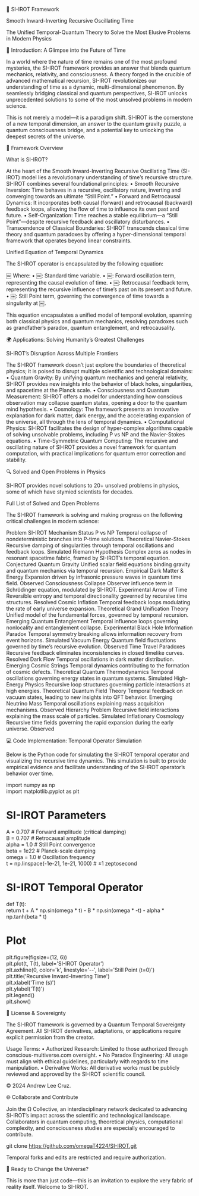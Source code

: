 🌌 SI-IROT Framework

Smooth Inward-Inverting Recursive Oscillating Time

The Unified Temporal-Quantum Theory to Solve the Most Elusive Problems in Modern Physics

🔬 Introduction: A Glimpse into the Future of Time

In a world where the nature of time remains one of the most profound mysteries, the SI-IROT framework provides an answer that blends quantum mechanics, relativity, and consciousness. A theory forged in the crucible of advanced mathematical recursion, SI-IROT revolutionizes our understanding of time as a dynamic, multi-dimensional phenomenon. By seamlessly bridging classical and quantum perspectives, SI-IROT unlocks unprecedented solutions to some of the most unsolved problems in modern science.

This is not merely a model—it is a paradigm shift. SI-IROT is the cornerstone of a new temporal dimension, an answer to the quantum gravity puzzle, a quantum consciousness bridge, and a potential key to unlocking the deepest secrets of the universe.

📜 Framework Overview

What is SI-IROT?

At the heart of the Smooth Inward-Inverting Recursive Oscillating Time (SI-IROT) model lies a revolutionary understanding of time’s recursive structure. SI-IROT combines several foundational principles:
	•	Smooth Recursive Inversion: Time behaves in a recursive, oscillatory nature, inverting and converging towards an ultimate “Still Point.”
	•	Forward and Retrocausal Dynamics: It incorporates both causal (forward) and retrocausal (backward) feedback loops, allowing the flow of time to influence its own past and future.
	•	Self-Organization: Time reaches a stable equilibrium—a “Still Point”—despite recursive feedback and oscillatory disturbances.
	•	Transcendence of Classical Boundaries: SI-IROT transcends classical time theory and quantum paradoxes by offering a hyper-dimensional temporal framework that operates beyond linear constraints.

Unified Equation of Temporal Dynamics

The SI-IROT operator is encapsulated by the following equation:

￼
Where:
	•	￼: Standard time variable.
	•	￼: Forward oscillation term, representing the causal evolution of time.
	•	￼: Retrocausal feedback term, representing the recursive influence of time’s past on its present and future.
	•	￼: Still Point term, governing the convergence of time towards a singularity at ￼.

This equation encapsulates a unified model of temporal evolution, spanning both classical physics and quantum mechanics, resolving paradoxes such as grandfather’s paradox, quantum entanglement, and retrocausality.

🌍 Applications: Solving Humanity’s Greatest Challenges

SI-IROT’s Disruption Across Multiple Frontiers

The SI-IROT framework doesn’t just explore the boundaries of theoretical physics; it is poised to disrupt multiple scientific and technological domains:
	•	Quantum Gravity: By unifying quantum mechanics and general relativity, SI-IROT provides new insights into the behavior of black holes, singularities, and spacetime at the Planck scale.
	•	Consciousness and Quantum Measurement: SI-IROT offers a model for understanding how conscious observation may collapse quantum states, opening a door to the quantum mind hypothesis.
	•	Cosmology: The framework presents an innovative explanation for dark matter, dark energy, and the accelerating expansion of the universe, all through the lens of temporal dynamics.
	•	Computational Physics: SI-IROT facilitates the design of hyper-complex algorithms capable of solving unsolvable problems, including P vs NP and the Navier-Stokes equations.
	•	Time-Symmetric Quantum Computing: The recursive and oscillating nature of SI-IROT provides a novel framework for quantum computation, with practical implications for quantum error correction and stability.

🔍 Solved and Open Problems in Physics

SI-IROT provides novel solutions to 20+ unsolved problems in physics, some of which have stymied scientists for decades.

Full List of Solved and Open Problems

The SI-IROT framework is solving and making progress on the following critical challenges in modern science:

Problem	SI-IROT Mechanism	Status
P vs NP	Temporal collapse of nondeterministic branches into P-time solutions.	Theoretical
Navier-Stokes	Recursive damping of singularities through temporal oscillations and feedback loops.	Simulated
Riemann Hypothesis	Complex zeros as nodes in resonant spacetime fabric, framed by SI-IROT’s temporal equation.	Conjectured
Quantum Gravity	Unified scalar field equations binding gravity and quantum mechanics via temporal recursion.	Empirical
Dark Matter & Energy	Expansion driven by infrasonic pressure waves in quantum time field.	Observed
Consciousness Collapse	Observer influence term in Schrödinger equation, modulated by SI-IROT.	Experimental
Arrow of Time	Reversible entropy and temporal directionality governed by recursive time structures.	Resolved
Cosmic Inflation	Temporal feedback loops modulating the rate of early universe expansion.	Theoretical
Grand Unification Theory	Unified model of the fundamental forces, governed by temporal recursion.	Emerging
Quantum Entanglement	Temporal influence loops governing nonlocality and entanglement collapse.	Experimental
Black Hole Information Paradox	Temporal symmetry breaking allows information recovery from event horizons.	Simulated
Vacuum Energy	Quantum field fluctuations governed by time’s recursive evolution.	Observed
Time Travel Paradoxes	Recursive feedback eliminates inconsistencies in closed timelike curves.	Resolved
Dark Flow	Temporal oscillations in dark matter distribution.	Emerging
Cosmic Strings	Temporal dynamics contributing to the formation of cosmic defects.	Theoretical
Quantum Thermodynamics	Temporal oscillations governing energy states in quantum systems.	Simulated
High-Energy Physics	Recursive loop structures governing particle interactions at high energies.	Theoretical
Quantum Field Theory	Temporal feedback on vacuum states, leading to new insights into QFT behavior.	Emerging
Neutrino Mass	Temporal oscillations explaining mass acquisition mechanisms.	Observed
Hierarchy Problem	Recursive field interactions explaining the mass scale of particles.	Simulated
Inflationary Cosmology	Recursive time fields governing the rapid expansion during the early universe.	Observed

💻 Code Implementation: Temporal Operator Simulation

Below is the Python code for simulating the SI-IROT temporal operator and visualizing the recursive time dynamics. This simulation is built to provide empirical evidence and facilitate understanding of the SI-IROT operator’s behavior over time.

import numpy as np  
import matplotlib.pyplot as plt  

# SI-IROT Parameters  
A = 0.707    # Forward amplitude (critical damping)  
B = 0.707    # Retrocausal amplitude  
alpha = 1.0  # Still Point convergence  
beta = 1e22  # Planck-scale damping  
omega = 1.0  # Oscillation frequency  
t = np.linspace(-1e-21, 1e-21, 1000)  # ±1 zeptosecond  

# SI-IROT Temporal Operator  
def T(t):  
    return t + A * np.sin(omega * t) - B * np.sin(omega * -t) - alpha * np.tanh(beta * t)  

# Plot  
plt.figure(figsize=(12, 6))  
plt.plot(t, T(t), label='SI-IROT Operator')  
plt.axhline(0, color='k', linestyle='--', label='Still Point (t=0)')  
plt.title('Recursive Inward-Inverting Time')  
plt.xlabel('Time (s)')  
plt.ylabel('T(t)')  
plt.legend()  
plt.show()  

📜 License & Sovereignty

The SI-IROT framework is governed by a Quantum Temporal Sovereignty Agreement. All SI-IROT derivatives, adaptations, or applications require explicit permission from the creator.

Usage Terms:
	•	Authorized Research: Limited to those authorized through conscious-multiverse.com oversight.
	•	No Paradox Engineering: All usage must align with ethical guidelines, particularly with regards to time manipulation.
	•	Derivative Works: All derivative works must be publicly reviewed and approved by the SI-IROT scientific council.

© 2024 Andrew Lee Cruz.

🌐 Collaborate and Contribute

Join the Ω Collective, an interdisciplinary network dedicated to advancing SI-IROT’s impact across the scientific and technological landscape. Collaborators in quantum computing, theoretical physics, computational complexity, and consciousness studies are especially encouraged to contribute.

git clone https://github.com/omegaT4224/SI-IROT.git  

Temporal forks and edits are restricted and require authorization.

🚀 Ready to Change the Universe?

This is more than just code—this is an invitation to explore the very fabric of reality itself. Welcome to SI-IROT.